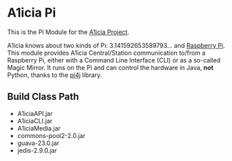# A1icia Pi

This is the Pi Module for the [A1icia Project](https://github.com/markhull/A1icia).

A1icia knows about two kinds of Pi: 3.141592653589793... and [Raspberry Pi](https://www.raspberrypi.org). This module provides A1icia Central/Station communication to/from a Raspberry Pi, either with a Command Line Interface (CLI) or as a so-called Magic Mirror. It runs on the Pi and can control the hardware in Java, **not** Python, thanks to the [pi4j](https://github.com/Pi4J/pi4j) library.

## Build Class Path
* A1iciaAPI.jar
* A1iciaCLI.jar
* A1iciaMedia.jar
* commons-pool2-2.0.jar
* guava-23.0.jar
* jedis-2.9.0.jar
